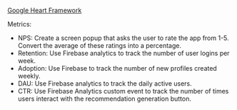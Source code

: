[Google Heart Framework](https://docs.google.com/presentation/d/1etDIG-31aXoUpUtl8mnKJYns0FQVkzcglcj-E0hOj24/edit?usp=sharing)

Metrics:

- NPS: Create a screen popup that asks the user to rate the app from 1-5. Convert the average of these ratings into a percentage.
- Retention: Use Firebase analytics to track the number of user logins per week.
- Adoption: Use Firebase to track the number of new profiles created weekly.
- DAU: Use Firebase analytics to track the daily active users.
- CTR: Use Firebase Analytics custom event to track the number of times users interact with the recommendation generation button.  
